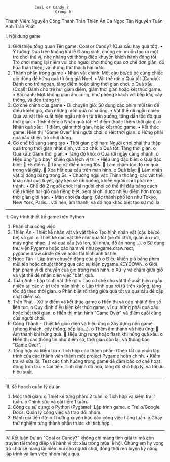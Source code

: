                 Coal or Candy ?
                          Group 6
Thành Viên:
Nguyễn Công Thành
Trần Thiên Ân
Ca Ngọc Tân
Nguyễn Tuấn Anh
Trần Phát

I. Nội dung game
1. Giới thiệu tổng quan
Tên game: Coal or Candy? (Quà xấu hay quà tốt).
•	Ý tưởng:
Dựa trên không khí lễ Giáng sinh, chúng em muốn tạo ra một trò chơi thú vị, nhẹ nhàng với thông điệp khuyến khích hành động tốt. Trò chơi mang lại niềm vui cho người chơi thông qua cơ chế đơn giản, đồ họa thân thiện, và những thử thách hài hước.
2. Thành phần trong game
•	Nhân vật chính:
Một cậu bé/cô bé cùng chiếc giỏ dùng để hứng quà từ ông già Noel.
•	Vật thể rơi:
o	Quà tốt (Candy): Dành cho trẻ ngoan, tăng điểm hoặc tăng thời gian chơi.
o	Quà xấu (Coal): Dành cho trẻ hư, giảm điểm, giảm thời gian hoặc kết thúc game.
•	Bối cảnh:
Một không gian ấm cúng, như phòng khách với bếp lửa, cây thông, và đèn trang trí.
3. Cơ chế chính của game
•	Di chuyển giỏ:
Sử dụng các phím mũi tên để điều khiển giỏ, đón những món quà rơi xuống.
•	Vật thể rơi ngẫu nhiên:
Quà và vật thể xuất hiện ngẫu nhiên từ trên xuống, tăng dần tốc độ qua thời gian.
•	Tính điểm:
o	Nhận quà tốt: +1 điểm (hoặc thêm thời gian).
o	Nhận quà xấu: -1 điểm, giảm thời gian, hoặc kết thúc game.
•	Kết thúc game:
Hiển thị "Game Over" khi người chơi:
o	Hết thời gian.
o	Hứng phải quà xấu khiến trò chơi dừng.
4. Cơ chế bổ sung sáng tạo
•	Thời gian giới hạn:
Người chơi phải thu thập quà trong thời gian nhất định, với cơ chế:
o	Quà tốt: Tăng thời gian.
o	Quà xấu: Giảm thời gian.
•	Tăng độ khó:
o	Quà rơi ngày càng nhanh.
o	Hiệu ứng "gió bay" khiến quà lệch vị trí.
•	Hiệu ứng đặc biệt:
o	Quà đặc biệt:
	+5 điểm.
	Tăng x2 điểm trong 10s.
	Làm chậm tốc độ rơi quà trong vài giây.
	Xóa hết quà xấu trên màn hình.
o	Quà bẫy:
	Làm nhân vật bị đóng băng trong 5s.
•	Chướng ngại vật:
Thỉnh thoảng, các vật thể khác như cục tuyết, gậy kẹo sẽ rơi xuống, khiến người chơi phải né tránh.
•	Chế độ 2 người chơi:
Hai người chơi có thể thi đấu bằng cách điều khiển hai giỏ quà riêng biệt, xem ai ghi được nhiều điểm hơn trong thời gian giới hạn.
•	Màn chơi đa dạng:
Các thành phố lớn như Tokyo, New York, Paris… với nền, âm thanh, và đồ họa khác biệt tạo sự mới lạ.
________________________________________
II. Quy trình thiết kế game trên Python
1. Phân chia công việc
1.	Thiên Ân - Thiết kế nhân vật và vật thể
o	Tạo hình nhân vật (cậu bé/cô bé) và giỏ.
o	Thiết kế các vật thể như quà tốt (xe đồ chơi, quần áo mới, máy nghe nhạc...) và quà xấu (vỏ lon, túi nhựa, đồ ăn hỏng...).
o	Sử dụng thư viện Pygame hoặc các hàm vẽ như pygame.draw.rect, pygame.draw.circle để vẽ hoặc tải hình ảnh từ file.
2.	Ngọc Tân - Lập trình chuyển động của giỏ
o	Điều khiển giỏ bằng phím mũi tên hoặc chuột thông qua các sự kiện pygame.KEYDOWN.
o	Giới hạn phạm vi di chuyển của giỏ trong màn hình.
o	Xử lý va chạm giữa giỏ và vật thể để nhận diện việc "bắt" quà.
3.	Tuấn Anh - Lập trình vật thể rơi
o	Tạo cơ chế cho vật thể xuất hiện ngẫu nhiên tại các vị trí trên màn hình.
o	Lập trình quà rơi từ trên xuống, tăng tốc độ theo thời gian.
o	Phân biệt rõ ràng giữa quà tốt và quà xấu để cập nhật điểm số.
4.	Trần Phát - Xử lý điểm và kết thúc game
o	Hiển thị và cập nhật điểm số liên tục.
o	Quy định điều kiện kết thúc game, ví dụ: hứng phải quà xấu hoặc hết thời gian.
o	Hiển thị màn hình "Game Over" và điểm cuối cùng của người chơi.
5.	Công Thành - Thiết kế giao diện và hiệu ứng
o	Xây dựng nền game (phòng khách, cây thông, bếp lửa…).
o	Thêm âm thanh và hiệu ứng:
	Âm thanh khi hứng quà.
	Hiệu ứng rung hoặc flash khi hứng quà xấu.
o	Hiển thị các thông tin như điểm số, thời gian còn lại, và thông báo "Game Over".
2. Tổng hợp và kiểm tra
•	Tích hợp các thành phần:
Ghép tất cả phần lập trình của các thành viên thành một project Pygame hoàn chỉnh.
•	Kiểm tra và sửa lỗi:
Test các tình huống trong game để đảm bảo cơ chế hoạt động trơn tru.
•	Cải tiến:
Tinh chỉnh đồ họa, tăng độ khó hợp lý, và tối ưu hiệu suất.
________________________________________
III. Kế hoạch quản lý dự án
1.	Mốc thời gian:
o	Thiết kế từng phần: 2 tuần.
o	Tích hợp và kiểm tra: 1 tuần.
o	Chỉnh sửa và cải tiến: 1 tuần.
2.	Công cụ sử dụng:
o	Python (Pygame): Lập trình game.
o	Trello/Google Docs: Quản lý công việc và trao đổi nhóm.
3.	Đánh giá tiến độ:
o	Thường xuyên báo cáo công việc hàng tuần.
o	Chạy thử nghiệm từng thành phần trước khi tích hợp.
________________________________________
IV. Kết luận
Dự án "Coal or Candy?" không chỉ mang tính giải trí mà còn truyền tải thông điệp về hành vi tốt xấu trong mùa lễ hội. Chúng em hy vọng trò chơi sẽ mang lại niềm vui cho người chơi, đồng thời rèn luyện kỹ năng lập trình và làm việc nhóm hiệu quả.

